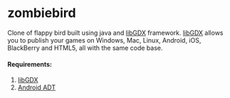 zombiebird
==========

Clone of flappy bird built using java and [libGDX](http://libgdx.badlogicgames.com/index.html) framework. [libGDX](http://libgdx.badlogicgames.com/index.html) allows you to publish your games on Windows, Mac, Linux, Android, iOS, BlackBerry and HTML5, all with the same code base.


#### Requirements:
1. [libGDX](http://libgdx.badlogicgames.com/index.html)
2. [Android ADT](https://developer.android.com/sdk/index.html?hl=sk)
